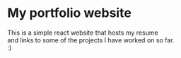# My portfolio website  
This is a simple react website that hosts my resume  
and links to some of the projects I have worked on so far.  
:)
